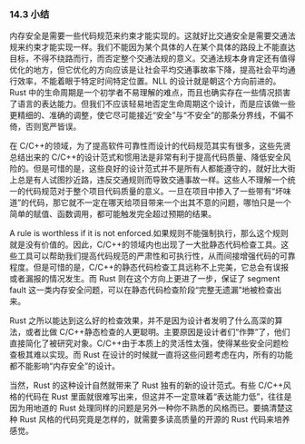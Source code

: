 ### 14.3 小结

内存安全是需要一些代码规范来约束才能实现的。这就好比交通安全是需要交通法规来约束才能实现一样。我们不能因为某个具体的人在某个具体的路段上不能直达目标，不得不绕路而行，而否定整个交通法规的意义。交通法规本身肯定还有值得优化的地方，但它优化的方向应该是让社会平均交通事故率下降，提高社会平均通行效率，不能着眼于特定时间特定位置。NLL 的设计就是朝这个方向前进的。Rust 中的生命周期是一个初学者不易理解的难点，而且也确实存在一些情况损害了语言的表达能力。但我们不应该轻易地否定生命周期这个设计，而是应该做一些更精细的、准确的调整，使它尽可能接近“安全”与“不安全”的那条分界线，不偏不倚，否则宽严皆误。

在 C/C++的领域，为了提高软件可靠性而设计的代码规范其实有很多，这些先贤总结出来的 C/C++的设计范式和惯用法是非常有利于提高代码质量、降低安全风险的。但是可惜的是，这些良好的设计范式并不是所有人都能遵守的，就好比大街上总是有人试图抄近路，违反交通规则而导致交通事故一样。这些人不理解一个统一的代码规范对于整个项目代码质量的意义。一旦在项目中掺入了一些带有“坏味道”的代码，那它就不一定在哪天给项目带来一个出其不意的问题，哪怕只是一个简单的赋值、函数调用，都可能触发完全超过预期的结果。

A rule is worthless if it is not enforced.如果规则不能强制执行，那么这个规则就是没有价值的。因此，C/C++的领域内也出现了一大批静态代码检查工具。这些工具可以帮助我们提高代码规范的严肃性和可执行性，从而间接增强代码的可靠程度。但是可惜的是，C/C++的静态代码检查工具远称不上完美，它总会有误报或者漏报的情况发生。而 Rust 则在这个方向上更进了一步，保证了 segment fault 这一类内存安全问题，可以在静态代码检查阶段“完整无遗漏”地被检查出来。

Rust 之所以能达到这么好的检查效果，并不是因为设计者发明了什么高深的算法，或者比做 C/C++静态检查的人更聪明。主要原因是设计者们“作弊”了，他们直接简化了被研究对象。C/C++由于本质上的灵活性太强，使得某些安全问题检查极其难以实现。而 Rust 在设计的时候就一直将这些问题考虑在内，所有的功能都不能影响“内存安全”的设计。

当然，Rust 的这种设计自然就带来了 Rust 独有的新的设计范式。有些 C/C++风格的代码在 Rust 里面就很难写出来，但这并不一定意味着“表达能力低”，往往是因为用地道的 Rust 处理同样的问题是另外一种你不熟悉的风格而已。要搞清楚这种 Rust 风格的代码究竟是怎样的，就需要多读高质量的开源的 Rust 代码来培养感觉。
